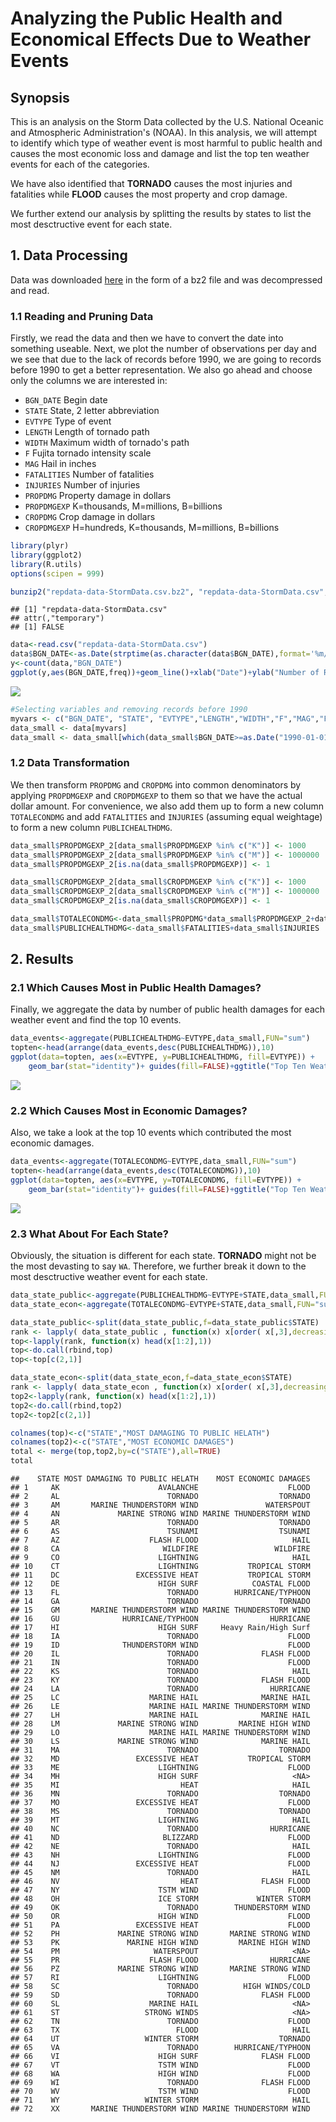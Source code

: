 # Analyzing the Public Health and Economical Effects Due to Weather Events



## Synopsis

This is an analysis on the Storm Data collected by the U.S. National Oceanic and Atmospheric Administration's (NOAA). In this analysis, we will attempt to identify which type of weather event is most harmful to public health and causes the most economic loss and damage and list the top ten weather events for each of the categories.

We have also identified that **TORNADO** causes the most injuries and fatalities while **FLOOD** causes the most property and crop damage.

We further extend our analysis by splitting the results by states to list the most desctructive event for each state.

## 1. Data Processing
Data was downloaded [here](https://d396qusza40orc.cloudfront.net/repdata%2Fdata%2FStormData.csv.bz2) in the form of a bz2 file and was decompressed and read.

### 1.1 Reading and Pruning Data

Firstly, we read the data and then we have to convert the date into something useable. Next, we plot the number of observations per day and we see that due to the lack of records before 1990, we are going to records before 1990 to get a better representation. We also go ahead and choose only the columns we are interested in:

* `BGN_DATE` Begin date
* `STATE` State, 2 letter abbreviation
* `EVTYPE` Type of event
* `LENGTH` Length of tornado path
* `WIDTH` Maximum width of tornado's path
* `F` Fujita tornado intensity scale
* `MAG` Hail in inches
* `FATALITIES` Number of fatalities
* `INJURIES` Number of injuries
* `PROPDMG` Property damage in dollars
* `PROPDMGEXP` K=thousands, M=millions, B=billions
* `CROPDMG` Crop damage in dollars
* `CROPDMGEXP` H=hundreds, K=thousands, M=millions, B=billions


```r
library(plyr)
library(ggplot2)
library(R.utils)
options(scipen = 999)

bunzip2("repdata-data-StormData.csv.bz2", "repdata-data-StormData.csv", remove = FALSE, skip = TRUE)
```

```
## [1] "repdata-data-StormData.csv"
## attr(,"temporary")
## [1] FALSE
```

```r
data<-read.csv("repdata-data-StormData.csv")
data$BGN_DATE<-as.Date(strptime(as.character(data$BGN_DATE),format='%m/%d/%Y %H:%M:%S'))
y<-count(data,"BGN_DATE")
ggplot(y,aes(BGN_DATE,freq))+geom_line()+xlab("Date")+ylab("Number of Records")+ggtitle("Number of Records Each Day")
```

![](storm_files/figure-html/data-1.png)<!-- -->

```r
#Selecting variables and removing records before 1990
myvars <- c("BGN_DATE", "STATE", "EVTYPE","LENGTH","WIDTH","F","MAG","FATALITIES","INJURIES","PROPDMG","PROPDMGEXP","CROPDMG","CROPDMGEXP")
data_small <- data[myvars]
data_small <- data_small[which(data_small$BGN_DATE>=as.Date("1990-01-01")),]
```


### 1.2 Data Transformation

We then transform `PROPDMG` and `CROPDMG` into common denominators by applying `PROPDMGEXP` and `CROPDMGEXP` to them so that we have the actual dollar amount. For convenience, we also add them up to form a new column `TOTALECONDMG` and add `FATALITIES` and `INJURIES` (assuming equal weightage) to form a new column `PUBLICHEALTHDMG`. 


```r
data_small$PROPDMGEXP_2[data_small$PROPDMGEXP %in% c("K")] <- 1000
data_small$PROPDMGEXP_2[data_small$PROPDMGEXP %in% c("M")] <- 1000000
data_small$PROPDMGEXP_2[is.na(data_small$PROPDMGEXP)] <- 1

data_small$CROPDMGEXP_2[data_small$CROPDMGEXP %in% c("K")] <- 1000
data_small$CROPDMGEXP_2[data_small$CROPDMGEXP %in% c("M")] <- 1000000
data_small$CROPDMGEXP_2[is.na(data_small$CROPDMGEXP)] <- 1

data_small$TOTALECONDMG<-data_small$PROPDMG*data_small$PROPDMGEXP_2+data_small$CROPDMG*data_small$CROPDMGEXP_2
data_small$PUBLICHEALTHDMG<-data_small$FATALITIES+data_small$INJURIES
```

## 2. Results
### 2.1 Which Causes Most in Public Health Damages?

Finally, we aggregate the data by number of public health damages for each weather event and find the top 10 events.


```r
data_events<-aggregate(PUBLICHEALTHDMG~EVTYPE,data_small,FUN="sum")
topten<-head(arrange(data_events,desc(PUBLICHEALTHDMG)),10)
ggplot(data=topten, aes(x=EVTYPE, y=PUBLICHEALTHDMG, fill=EVTYPE)) +
    geom_bar(stat="identity")+ guides(fill=FALSE)+ggtitle("Top Ten Weather Events by Publich Health Damages") +xlab("Weather Events")+ylab("Number of Instances in Publich Health Damages")
```

![](storm_files/figure-html/unnamed-chunk-2-1.png)<!-- -->

### 2.2 Which Causes Most in Economic Damages?

Also, we take a look at the top 10 events which contributed the most economic damages.


```r
data_events<-aggregate(TOTALECONDMG~EVTYPE,data_small,FUN="sum")
topten<-head(arrange(data_events,desc(TOTALECONDMG)),10)
ggplot(data=topten, aes(x=EVTYPE, y=TOTALECONDMG, fill=EVTYPE)) +
    geom_bar(stat="identity")+ guides(fill=FALSE)+ggtitle("Top Ten Weather Events by Economic Damages") +xlab("Weather Events")+ylab("$ Amount in Economic Damages")
```

![](storm_files/figure-html/unnamed-chunk-3-1.png)<!-- -->

### 2.3 What About For Each State?
Obviously, the situation is different for each state. **TORNADO** might not be the most devasting to say `WA`. Therefore, we further break it down to the most desctructive weather event for each state. 

```r
data_state_public<-aggregate(PUBLICHEALTHDMG~EVTYPE+STATE,data_small,FUN="sum")
data_state_econ<-aggregate(TOTALECONDMG~EVTYPE+STATE,data_small,FUN="sum")

data_state_public<-split(data_state_public,f=data_state_public$STATE)
rank <- lapply( data_state_public , function(x) x[order( x[,3],decreasing=T ),] )
top<-lapply(rank, function(x) head(x[1:2],1))
top<-do.call(rbind,top)
top<-top[c(2,1)]

data_state_econ<-split(data_state_econ,f=data_state_econ$STATE)
rank <- lapply( data_state_econ , function(x) x[order( x[,3],decreasing=T ),] )
top2<-lapply(rank, function(x) head(x[1:2],1))
top2<-do.call(rbind,top2)
top2<-top2[c(2,1)]

colnames(top)<-c("STATE","MOST DAMAGING TO PUBLIC HELATH")
colnames(top2)<-c("STATE","MOST ECONOMIC DAMAGES")
total <- merge(top,top2,by=c("STATE"),all=TRUE)
total
```

```
##    STATE MOST DAMAGING TO PUBLIC HELATH    MOST ECONOMIC DAMAGES
## 1     AK                      AVALANCHE                    FLOOD
## 2     AL                        TORNADO                  TORNADO
## 3     AM       MARINE THUNDERSTORM WIND               WATERSPOUT
## 4     AN             MARINE STRONG WIND MARINE THUNDERSTORM WIND
## 5     AR                        TORNADO                  TORNADO
## 6     AS                        TSUNAMI                  TSUNAMI
## 7     AZ                    FLASH FLOOD                     HAIL
## 8     CA                       WILDFIRE                 WILDFIRE
## 9     CO                      LIGHTNING                     HAIL
## 10    CT                      LIGHTNING           TROPICAL STORM
## 11    DC                 EXCESSIVE HEAT           TROPICAL STORM
## 12    DE                      HIGH SURF            COASTAL FLOOD
## 13    FL                        TORNADO        HURRICANE/TYPHOON
## 14    GA                        TORNADO                  TORNADO
## 15    GM       MARINE THUNDERSTORM WIND MARINE THUNDERSTORM WIND
## 16    GU              HURRICANE/TYPHOON                HURRICANE
## 17    HI                      HIGH SURF     Heavy Rain/High Surf
## 18    IA                        TORNADO                    FLOOD
## 19    ID              THUNDERSTORM WIND                    FLOOD
## 20    IL                        TORNADO              FLASH FLOOD
## 21    IN                        TORNADO                    FLOOD
## 22    KS                        TORNADO                     HAIL
## 23    KY                        TORNADO              FLASH FLOOD
## 24    LA                        TORNADO                HURRICANE
## 25    LC                    MARINE HAIL              MARINE HAIL
## 26    LE                    MARINE HAIL MARINE THUNDERSTORM WIND
## 27    LH                    MARINE HAIL              MARINE HAIL
## 28    LM             MARINE STRONG WIND         MARINE HIGH WIND
## 29    LO                    MARINE HAIL MARINE THUNDERSTORM WIND
## 30    LS             MARINE STRONG WIND              MARINE HAIL
## 31    MA                        TORNADO                  TORNADO
## 32    MD                 EXCESSIVE HEAT           TROPICAL STORM
## 33    ME                      LIGHTNING                    FLOOD
## 34    MH                      HIGH SURF                     <NA>
## 35    MI                           HEAT                     HAIL
## 36    MN                        TORNADO                  TORNADO
## 37    MO                 EXCESSIVE HEAT                    FLOOD
## 38    MS                        TORNADO                  TORNADO
## 39    MT                      LIGHTNING                     HAIL
## 40    NC                        TORNADO                HURRICANE
## 41    ND                       BLIZZARD                    FLOOD
## 42    NE                        TORNADO                     HAIL
## 43    NH                      LIGHTNING                    FLOOD
## 44    NJ                 EXCESSIVE HEAT                    FLOOD
## 45    NM                        TORNADO                     HAIL
## 46    NV                           HEAT              FLASH FLOOD
## 47    NY                      TSTM WIND                    FLOOD
## 48    OH                      ICE STORM             WINTER STORM
## 49    OK                        TORNADO        THUNDERSTORM WIND
## 50    OR                      HIGH WIND                    FLOOD
## 51    PA                 EXCESSIVE HEAT                    FLOOD
## 52    PH             MARINE STRONG WIND       MARINE STRONG WIND
## 53    PK               MARINE HIGH WIND         MARINE HIGH WIND
## 54    PM                     WATERSPOUT                     <NA>
## 55    PR                    FLASH FLOOD                HURRICANE
## 56    PZ             MARINE STRONG WIND       MARINE STRONG WIND
## 57    RI                      LIGHTNING                    FLOOD
## 58    SC                        TORNADO          HIGH WINDS/COLD
## 59    SD                        TORNADO              FLASH FLOOD
## 60    SL                    MARINE HAIL                     <NA>
## 61    ST                   STRONG WINDS                     <NA>
## 62    TN                        TORNADO                    FLOOD
## 63    TX                          FLOOD                     HAIL
## 64    UT                   WINTER STORM                  TORNADO
## 65    VA                        TORNADO        HURRICANE/TYPHOON
## 66    VI                      HIGH SURF              FLASH FLOOD
## 67    VT                      TSTM WIND                    FLOOD
## 68    WA                      HIGH WIND                    FLOOD
## 69    WI                        TORNADO              FLASH FLOOD
## 70    WV                      TSTM WIND                    FLOOD
## 71    WY                   WINTER STORM                     HAIL
## 72    XX       MARINE THUNDERSTORM WIND MARINE THUNDERSTORM WIND
```
